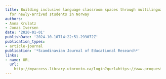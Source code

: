 ```yaml
---
title: Building inclusive language classroom spaces through multilingual writing practices
  for newly-arrived students in Norway
authors:
- Anna Krulatz
- Jonas Iversen
date: '2020-01-01'
publishDate: '2024-10-10T14:22:51.293072Z'
publication_types:
- article-journal
publication: '*Scandinavian Journal of Educational Research*'
links:
- name: URL
  url: 
    http://myaccess.library.utoronto.ca/login?qurl=https://www.proquest.com/docview/2535410958?accountid=14771&bdid=38384&_bd=HSpIxlM6TCfbqamkX7Jka320H40%3D
---
```

